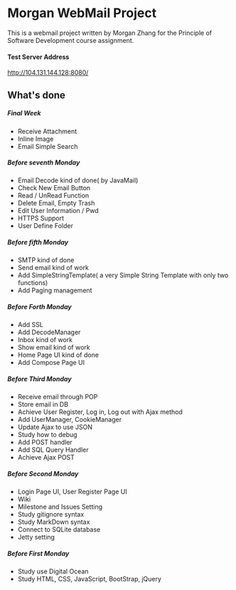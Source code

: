 # Morgan WebMail Project

This is a webmail project written by Morgan Zhang for the Principle of Software Development course assignment.

#### Test Server Address
http://104.131.144.128:8080/

## What's done

##### Final Week
- Receive Attachment
- Inline Image
- Email Simple Search

##### Before seventh Monday
- Email Decode kind of done( by JavaMail)
- Check New Email Button
- Read / UnRead Function
- Delete Email, Empty Trash
- Edit User Information / Pwd
- HTTPS Support
- User Define Folder

##### Before fifth Monday
- SMTP kind of done
- Send email kind of work
- Add SimpleStringTemplate( a very Simple String Template with only two functions)
- Add Paging management

##### Before Forth Monday
- Add SSL
- Add DecodeManager
- Inbox kind of work
- Show email kind of work
- Home Page UI kind of done
- Add Compose Page UI

##### Before Third Monday
- Receive email through POP
- Store email in DB
- Achieve User Register, Log in, Log out with Ajax method
- Add UserManager, CookieManager
- Update Ajax to use JSON
- Study how to debug
- Add POST handler
- Add SQL Query Handler
- Achieve Ajax POST

##### Before Second Monday
- Login Page UI, User Register Page UI
- Wiki
- Milestone and Issues Setting
- Study gitignore syntax
- Study MarkDown syntax
- Connect to SQLite database
- Jetty setting

##### Before First Monday
- Study use Digital Ocean
- Study HTML, CSS, JavaScript, BootStrap, jQuery